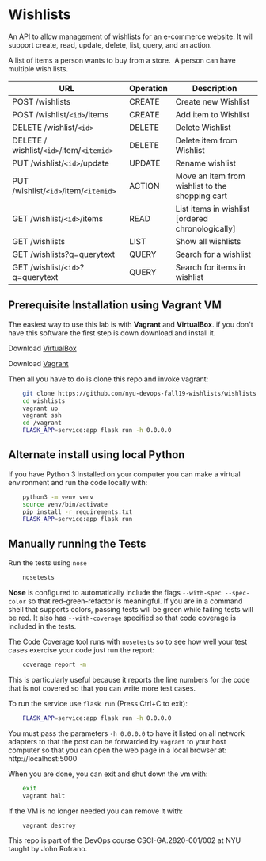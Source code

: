 # Wishlists
An API to allow management of wishlists for an e-commerce website. It will support create, read, update, delete, list, query, and an action.

A list of items a person wants to buy from a store.  A person can have multiple wish lists.

URL | Operation | Description
-- | -- | --
POST /wishlists | CREATE | Create new Wishlist
POST /wishlist/`<id>`/items | CREATE | Add item to Wishlist
DELETE /wishlist/`<id>` | DELETE | Delete Wishlist
DELETE / wishlist/`<id>`/item/`<itemid>` | DELETE | Delete item from Wishlist
PUT /wishlist/`<id>`/update | UPDATE | Rename wishlist
PUT /wishlist/`<id>`/item/`<itemid>` | ACTION | Move an item from wishlist   to the shopping cart
GET /wishlist/`<id>`/items | READ | List items in wishlist [ordered   chronologically]
GET /wishlists | LIST | Show all wishlists
GET /wishlists?q=querytext | QUERY | Search for a wishlist
GET /wishlist/`<id>`?q=querytext | QUERY | Search for items in   wishlist

## Prerequisite Installation using Vagrant VM

The easiest way to use this lab is with **Vagrant** and **VirtualBox**. if you don't have this software the first step is down download and install it.

Download [VirtualBox](https://www.virtualbox.org/)

Download [Vagrant](https://www.vagrantup.com/)

Then all you have to do is clone this repo and invoke vagrant:

```bash
    git clone https://github.com/nyu-devops-fall19-wishlists/wishlists.git
    cd wishlists
    vagrant up
    vagrant ssh
    cd /vagrant
    FLASK_APP=service:app flask run -h 0.0.0.0
```

## Alternate install using local Python

If you have Python 3 installed on your computer you can make a virtual environment and run the code locally with:

```bash
    python3 -m venv venv
    source venv/bin/activate
    pip install -r requirements.txt
    FLASK_APP=service:app flask run
```

## Manually running the Tests

Run the tests using `nose`

```bash
    nosetests
```

**Nose** is configured to automatically include the flags `--with-spec --spec-color` so that red-green-refactor is meaningful. If you are in a command shell that supports colors, passing tests will be green while failing tests will be red. It also has `--with-coverage` specified so that code coverage is included in the tests.

The Code Coverage tool runs with `nosetests` so to see how well your test cases exercise your code just run the report:

```bash
    coverage report -m
```

This is particularly useful because it reports the line numbers for the code that is not covered so that you can write more test cases.

To run the service use `flask run` (Press Ctrl+C to exit):

```bash
    FLASK_APP=service:app flask run -h 0.0.0.0
```

You must pass the parameters `-h 0.0.0.0` to have it listed on all network adapters to that the post can be forwarded by `vagrant` to your host computer so that you can open the web page in a local browser at: http://localhost:5000

When you are done, you can exit and shut down the vm with:

```bash
    exit
    vagrant halt
```

If the VM is no longer needed you can remove it with:

```bash
    vagrant destroy
```

This repo is part of the DevOps course CSCI-GA.2820-001/002 at NYU taught by John Rofrano.